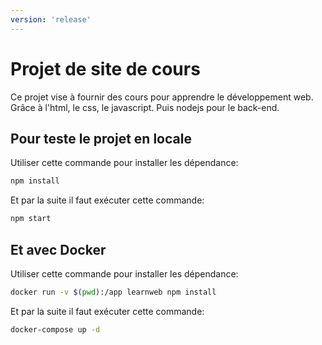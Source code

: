```yaml
---
version: 'release'
---
```


# Projet de site de cours

Ce projet vise à fournir des cours pour apprendre le développement web.
Grâce à l'html, le css, le javascript. Puis nodejs pour le back-end.

## Pour teste le projet en locale

Utiliser cette commande pour installer les dépendance:

```bash
npm install
```

Et par la suite il faut exécuter cette commande:

```bash
npm start
```

## Et avec Docker

Utiliser cette commande pour installer les dépendance:

```bash
docker run -v $(pwd):/app learnweb npm install
```

Et par la suite il faut exécuter cette commande:

```bash
docker-compose up -d
```
